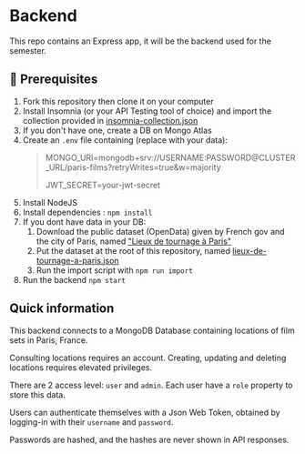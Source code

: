 # Backend

This repo contains an Express app, it will be the backend used for the semester.

## 👷 Prerequisites

1. Fork this repository then clone it on your computer
2. Install Insomnia (or your API Testing tool of choice) and import the collection provided in [insomnia-collection.json](insomnia-collection.json)
3. If you don't have one, create a DB on Mongo Atlas
4. Create an `.env` file containing (replace with your data):
   > MONGO_URI=mongodb+srv://USERNAME:PASSWORD@CLUSTER_URL/paris-films?retryWrites=true&w=majority
   >
   > JWT_SECRET=your-jwt-secret
5. Install NodeJS
6. Install dependencies : `npm install`
7. If you dont have data in your DB:
   1. Download the public dataset (OpenData) given by French gov and the city of Paris, named ["Lieux de tournage à Paris"](https://opendata.paris.fr/explore/dataset/lieux-de-tournage-a-paris/information)
   2. Put the dataset at the root of this repository, named [lieux-de-tournage-a-paris.json](lieux-de-tournage-a-paris.json)
   3. Run the import script with `npm run import`
8. Run the backend `npm start`

## Quick information

This backend connects to a MongoDB Database containing locations of film sets in Paris, France.

Consulting locations requires an account. Creating, updating and deleting locations requires elevated privileges.

There are 2 access level: `user` and `admin`. Each user have a `role` property to store this data.

Users can authenticate themselves with a Json Web Token, obtained by logging-in with their `username` and `password`.

Passwords are hashed, and the hashes are never shown in API responses.
